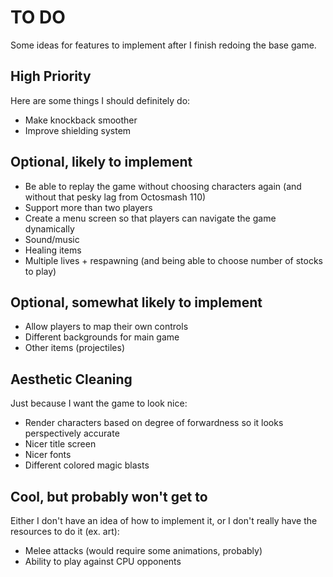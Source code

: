 # TO DO
Some ideas for features to implement after I finish redoing the base game.

## High Priority
Here are some things I should definitely do:
* Make knockback smoother
* Improve shielding system

## Optional, likely to implement
* Be able to replay the game without choosing characters again (and without that pesky lag from Octosmash 110)
* Support more than two players
* Create a menu screen so that players can navigate the game dynamically
* Sound/music
* Healing items
* Multiple lives + respawning (and being able to choose number of stocks to play)

 ## Optional, somewhat likely to implement
* Allow players to map their own controls
* Different backgrounds for main game
* Other items (projectiles)

## Aesthetic Cleaning
Just because I want the game to look nice:
* Render characters based on degree of forwardness so it looks perspectively accurate
* Nicer title screen
* Nicer fonts
* Different colored magic blasts

## Cool, but probably won't get to
Either I don't have an idea of how to implement it, or I don't really have the resources to do it (ex. art):
* Melee attacks (would require some animations, probably)
* Ability to play against CPU opponents